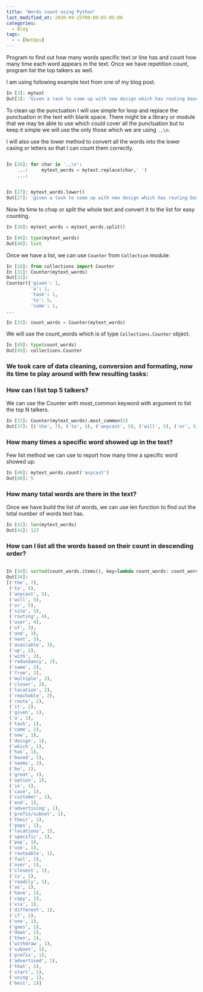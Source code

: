 ```yaml
---
title: "Words count using Python"
last_modified_at: 2020-04-25T00:00:03-05:00
categories:
  - Blog
tags:
  - - [NetOps]
---
```


Program to find out how many words specific text or line has and count how many time each word appears in the text. Once we have repetition count, program list the top talkers as well. 

I am using following example text from one of my blog post. 

```python
In [3]: mytext                                                                                                                                        
Out[3]: 'Given a task to come up with new design which has routing based redundancy, Anycast routing seems to be the great option. In case of anycast routing, customer will end up advertising the same prefix/subnet from their multiple POPs or locations. User closer to specific POP or location will use the anycast site reachable and routeable closer to user.With anycast routing, redundancy and fail over to next available or next closest site is readily available as user will have the multiple copy of same route reachable via different location. If one of the anycast site goes down then it will withdraw the subnet or prefix it advertised from that site and user will start using the next available best route or site.'
```

To clean up the punctuation I will use simple for loop and replace the punctuation in the text with blank space. There might be a library or module that we may be able to use which could cover all the punctuation but to keep it simple we will use the only those which we are using ```.,\n```. 

I will also use the lower method to convert all the words into the lower casing or letters so that I can count them correctly. 

```python

In [26]: for char in '.,\n': 
    ...:     mytext_words = mytext.replace(char,' ') 
    ...:      
      

In [27]: mytext_words.lower()                                                                                                                         
Out[27]: 'given a task to come up with new design which has routing based redundancy  anycast routing seems to be the great option  in case of anycast routing  customer will end up advertising the same prefix/subnet from their multiple pops or locations  user closer to specific pop or location will use the anycast site reachable and routeable closer to user with anycast routing  redundancy and fail over to next available or next closest site is readily available as user will have the multiple copy of same route reachable via different location  if one of the anycast site goes down then it will withdraw the subnet or prefix it advertised from that site and user will start using the next available best route or site '
```

Now its time to chop or split the whole text and convert it to the list for easy counting.
```python
In [30]: mytext_words = mytext_words.split()                         

In [48]: type(mytext_words)                                                                                                                           
Out[48]: list
```

Once we have a list, we can use ```Counter``` from ```Collection``` module:

```python
In [18]: from collections import Counter                                                                                                            
In [31]: Counter(mytext_words)                                                                                                                        
Out[31]: 
Counter({'given': 1,
         'a': 1,
         'task': 1,
         'to': 5,
         'come': 1,
...

In [33]: count_words = Counter(mytext_words)
```
We will use the count_words which is of type ```Collections.Counter``` object.
```python
In [49]: type(count_words)                                                                                                                            
Out[49]: collections.Counter
```

### We took care of data cleaning, conversion and formating, now  its time to play around with few resulting tasks:

### How can I list top 5 talkers?
We can use the Counter with most_common keyword with argument to list the top N talkers. 
```python
In [37]: Counter(mytext_words).most_common(5)                                                                                                         
Out[37]: [('the', 7), ('to', 5), ('anycast', 5), ('will', 5), ('or', 5)]
```

### How many times a specific word showed up in the text?
Few list method we can use to report how many time a specific word showed up:

```python
In [40]: mytext_words.count('anycast')                                                                                                                
Out[40]: 5
```
### How many total words are there in the text?
Once we have build the list of words, we can use len function to find out the total number of words text has.
```python
In [41]: len(mytext_words)                                                                                                                            
Out[41]: 123
```

### How can I list all the words based on their count in descending order? 
```python

In [34]: sorted(count_words.items(), key=lambda count_words: count_words[1], reverse = True)                                                          
Out[34]: 
[('the', 7),
 ('to', 5),
 ('anycast', 5),
 ('will', 5),
 ('or', 5),
 ('site', 5),
 ('routing', 4),
 ('user', 4),
 ('of', 3),
 ('and', 3),
 ('next', 3),
 ('available', 3),
 ('up', 2),
 ('with', 2),
 ('redundancy', 2),
 ('same', 2),
 ('from', 2),
 ('multiple', 2),
 ('closer', 2),
 ('location', 2),
 ('reachable', 2),
 ('route', 2),
 ('it', 2),
 ('given', 1),
 ('a', 1),
 ('task', 1),
 ('come', 1),
 ('new', 1),
 ('design', 1),
 ('which', 1),
 ('has', 1),
 ('based', 1),
 ('seems', 1),
 ('be', 1),
 ('great', 1),
 ('option', 1),
 ('in', 1),
 ('case', 1),
 ('customer', 1),
 ('end', 1),
 ('advertising', 1),
 ('prefix/subnet', 1),
 ('their', 1),
 ('pops', 1),
 ('locations', 1),
 ('specific', 1),
 ('pop', 1),
 ('use', 1),
 ('routeable', 1),
 ('fail', 1),
 ('over', 1),
 ('closest', 1),
 ('is', 1),
 ('readily', 1),
 ('as', 1),
 ('have', 1),
 ('copy', 1),
 ('via', 1),
 ('different', 1),
 ('if', 1),
 ('one', 1),
 ('goes', 1),
 ('down', 1),
 ('then', 1),
 ('withdraw', 1),
 ('subnet', 1),
 ('prefix', 1),
 ('advertised', 1),
 ('that', 1),
 ('start', 1),
 ('using', 1),
 ('best', 1)]
```

